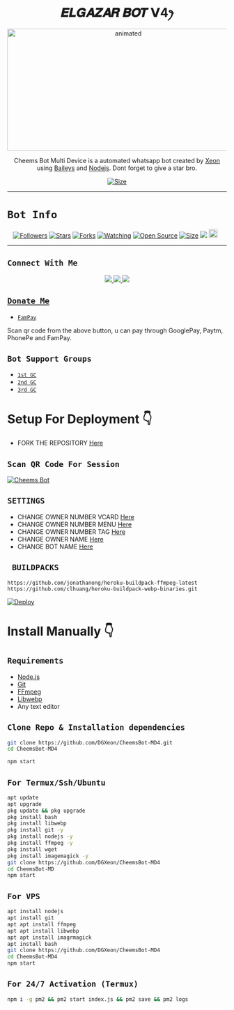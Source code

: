 

<h1 align="center">𝑬𝑳𝑮𝑨𝒁𝑨𝑹 𝑩𝑶𝑻 𝗩4ꫂ<br></h1>
<p align="center">
<img src="https://telegra.ph/file/865d80256cc0d533783e4.jpg" alt="animated" width="540" height="280" />
</p>

<p align="center">
Cheems Bot Multi Device is a automated whatsapp bot created by <a href="https://github.com/DGXeon" target="_blank">Xeon</a> using <a href="https://github.com/adiwajshing/Baileys" target="_blank">Baileys</a> and <a href="https://github.com/nodejs" target="_blank">Nodejs</a>. Dont forget to give a star bro.
</p>

<p align="center">
<a href="https://youtube.com/channel/UCxVaIay8BccgBtsofagA6_g"><img title="Size" src="https://img.shields.io/badge/Tutorial-Video-green"></a>
</p>

------

# ```Bot Info```
<p align="center">
<a href="https://github.com/DGXeon/followers"><img title="Followers" src="https://img.shields.io/github/followers/DGXeon?color=red&style=flat-square"></a>
<a href="https://github.com/DGXeon/CheemsBot-MD4/stargazers/"><img title="Stars" src="https://img.shields.io/github/stars/DGXeon/CheemsBot-MD4?color=blue&style=flat-square"></a>
<a href="https://github.com/DGXeon/CheemsBot-MD4/network/members"><img title="Forks" src="https://img.shields.io/github/forks/DGXeon/CheemsBot-MD4?color=red&style=flat-square"></a>
<a href="https://github.com/DGXeon/CheemsBot-MD4/watchers"><img title="Watching" src="https://img.shields.io/github/watchers/DGXeon/CheemsBot-MD4?label=Watchers&color=blue&style=flat-square"></a>
<a href="https://github.com/DGXeon/CheemsBot-MD4"><img title="Open Source" src="https://img.shields.io/badge/Author-Xeon%20Bot%20Inc.-red?v=103"></a>
<a href="https://github.com/DGXeon/CheemsBot-MD4/"><img title="Size" src="https://img.shields.io/github/repo-size/DGXeon/CheemsBot-MD4?style=flat-square&color=green"></a>
<a href="https://hits.seeyoufarm.com"><img src="https://hits.seeyoufarm.com/api/count/incr/badge.svg?url=https%3A%2F%2Fgithub.com%2FDGXeon%2FCheemsBot-MD4&count_bg=%2379C83D&title_bg=%23555555&icon=probot.svg&icon_color=%2300FF6D&title=hits&edge_flat=false"/></a>
<a href="https://github.com/DGXeon/CheemsBot-MD4/graphs/commit-activity"><img height="20" src="https://img.shields.io/badge/Maintained%3F-yes-green.svg"></a>&nbsp;&nbsp;
</p>
<p align='center'>
    </p>

-------

## ```Connect With Me```
<p align="center">
<a href="https://wa.me/201098906252"><img src="https://img.shields.io/badge/Contact Xeon-25D366?style=for-the-badge&logo=whatsapp&logoColor=white" />
<a href="https://chat.whatsapp.com/HYj9wu5Jrv6CROxyeQbHoS"><img src="https://img.shields.io/badge/Join Official GC-25D366?style=for-the-badge&logo=whatsapp&logoColor=white" />
<a href="https://youtube.com/channel/UCxVaIay8BccgBtsofagA6_g"><img src="https://img.shields.io/badge/Subscribe Xeon-ff0000?style=for-the-badge&logo=youtube&logoColor=ff000000&link=https://www.youtube.com/c/BOTINDO" /><br>
</p>

## ```Donate Me```

- [`FamPay`](https://telegra.ph/file/8737b098fd5702daeb7e0.jpg)

<p align="left">
Scan qr code from the above button, u can pay through GooglePay, Paytm, PhonePe and FamPay.
</p>

## ```Bot Support Groups```

- [`1st GC`](https://chat.whatsapp.com/HYj9wu5Jrv6CROxyeQbHoS)
- [`2nd GC`](https://chat.whatsapp.com/LS1Xx3fSqg7FpSYSjKWhL5)
- [`3rd GC`](https://chat.whatsapp.com/EcycNbJFCVT5ZsG9xIGkqd)

# Setup For Deployment 👇

- FORK THE REPOSITORY [Here](https://github.com/DGXeon/CheemsBot-MD4/fork)

## `Scan QR Code For Session`
[![Cheems Bot](https://repl.it/badge/github/quiec/whatsasena)](https://replit.com/@DGXeon/Cheems-Bot-Multi-Device-Qr-Code-Generator?output%20only=1&lite=1#index.js)

## `SETTINGS`

- CHANGE OWNER NUMBER VCARD [Here](https://github.com/DGXeon/CheemsBot-MD4/blob/master/settings.js#L58)
- CHANGE OWNER NUMBER MENU [Here](https://github.com/DGXeon/CheemsBot-MD4/blob/master/settings.js#L65)
- CHANGE OWNER NUMBER TAG [Here](https://github.com/DGXeon/CheemsBot-MD4/blob/master/settings.js#L66)
- CHANGE OWNER NAME [Here](https://github.com/DGXeon/CheemsBot-MD4/blob/master/settings.js#L59)
- CHANGE BOT NAME [Here](https://github.com/DGXeon/CheemsBot-MD4/blob/master/settings.js#L67)

## ` BUILDPACKS`

```
https://github.com/jonathanong/heroku-buildpack-ffmpeg-latest
https://github.com/clhuang/heroku-buildpack-webp-binaries.git
```

[![Deploy](https://www.herokucdn.com/deploy/button.svg)](https://heroku.com/deploy?template=https://github.com/DGXeon/CheemsBot-MD4/)

# Install Manually 👇
## `Requirements`
* [Node.js](https://nodejs.org/en/)
* [Git](https://git-scm.com/downloads)
* [FFmpeg](https://github.com/BtbN/FFmpeg-Builds/releases/download/autobuild-2020-12-08-13-03/ffmpeg-n4.3.1-26-gca55240b8c-win64-gpl-4.3.zip)
* [Libwebp](https://developers.google.com/speed/webp/download)
* Any text editor
## `Clone Repo & Installation dependencies`
```bash
git clone https://github.com/DGXeon/CheemsBot-MD4.git
cd CheemsBot-MD4

npm start
```
## `For Termux/Ssh/Ubuntu`
```bash
apt update
apt upgrade
pkg update && pkg upgrade
pkg install bash
pkg install libwebp
pkg install git -y
pkg install nodejs -y 
pkg install ffmpeg -y 
pkg install wget
pkg install imagemagick -y
git clone https://github.com/DGXeon/CheemsBot-MD4
cd CheemsBot-MD
npm start
```
## `For VPS`
```bash
apt install nodejs 
apt install git 
apt apt install ffmpeg 
apt apt install libwebp 
apt apt install imagrmagick
apt install bash
git clone https://github.com/DGXeon/CheemsBot-MD4
cd CheemsBot-MD4
npm start
```
## `For 24/7 Activation (Termux)`
```bash
npm i -g pm2 && pm2 start index.js && pm2 save && pm2 logs
```
